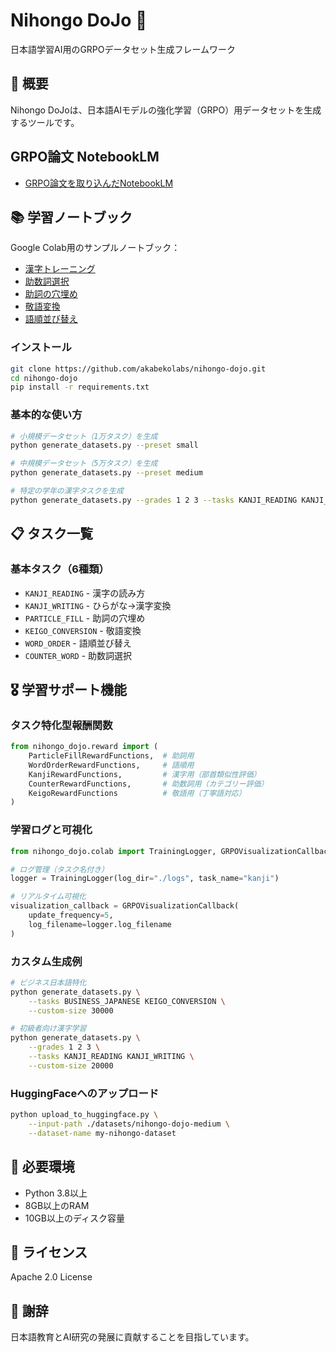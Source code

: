 # Nihongo DoJo 🥋

日本語学習AI用のGRPOデータセット生成フレームワーク

## 🎯 概要

Nihongo DoJoは、日本語AIモデルの強化学習（GRPO）用データセットを生成するツールです。

## GRPO論文 NotebookLM

- <a href="https://notebooklm.google.com/notebook/668da085-51f6-4103-8bbc-9846bda33a8f?authuser=2" target="_blank">GRPO論文を取り込んだNotebookLM</a>

## 📚 学習ノートブック

Google Colab用のサンプルノートブック：

- <a href="https://colab.research.google.com/github/AkabekoLabs/nihongo-dojo/blob/main/notebooks/training_kanji.ipynb" target="_blank">漢字トレーニング</a>
- <a href="https://colab.research.google.com/github/AkabekoLabs/nihongo-dojo/blob/main/notebooks/training_counter.ipynb" target="_blank">助数詞選択</a>
- <a href="https://colab.research.google.com/github/AkabekoLabs/nihongo-dojo/blob/main/notebooks/training_fill.ipynb" target="_blank">助詞の穴埋め</a>
- <a href="https://colab.research.google.com/github/AkabekoLabs/nihongo-dojo/blob/main/notebooks/training_keigo.ipynb" target="_blank">敬語変換</a>
- <a href="https://colab.research.google.com/github/AkabekoLabs/nihongo-dojo/blob/main/notebooks/training_word.ipynb" target="_blank">語順並び替え</a>


### インストール
```bash
git clone https://github.com/akabekolabs/nihongo-dojo.git
cd nihongo-dojo
pip install -r requirements.txt
```

### 基本的な使い方
```bash
# 小規模データセット（1万タスク）を生成
python generate_datasets.py --preset small

# 中規模データセット（5万タスク）を生成
python generate_datasets.py --preset medium

# 特定の学年の漢字タスクを生成
python generate_datasets.py --grades 1 2 3 --tasks KANJI_READING KANJI_WRITING
```

## 📋 タスク一覧

### 基本タスク（6種類）
- `KANJI_READING` - 漢字の読み方
- `KANJI_WRITING` - ひらがな→漢字変換
- `PARTICLE_FILL` - 助詞の穴埋め
- `KEIGO_CONVERSION` - 敬語変換
- `WORD_ORDER` - 語順並び替え
- `COUNTER_WORD` - 助数詞選択

## 🎖️ 学習サポート機能

### タスク特化型報酬関数
```python
from nihongo_dojo.reward import (
    ParticleFillRewardFunctions,  # 助詞用
    WordOrderRewardFunctions,     # 語順用
    KanjiRewardFunctions,         # 漢字用（部首類似性評価）
    CounterRewardFunctions,       # 助数詞用（カテゴリー評価）
    KeigoRewardFunctions          # 敬語用（丁寧語対応）
)
```

### 学習ログと可視化
```python
from nihongo_dojo.colab import TrainingLogger, GRPOVisualizationCallback

# ログ管理（タスク名付き）
logger = TrainingLogger(log_dir="./logs", task_name="kanji")

# リアルタイム可視化
visualization_callback = GRPOVisualizationCallback(
    update_frequency=5,
    log_filename=logger.log_filename
)
```

### カスタム生成例
```bash
# ビジネス日本語特化
python generate_datasets.py \
    --tasks BUSINESS_JAPANESE KEIGO_CONVERSION \
    --custom-size 30000

# 初級者向け漢字学習
python generate_datasets.py \
    --grades 1 2 3 \
    --tasks KANJI_READING KANJI_WRITING \
    --custom-size 20000
```

### HuggingFaceへのアップロード
```bash
python upload_to_huggingface.py \
    --input-path ./datasets/nihongo-dojo-medium \
    --dataset-name my-nihongo-dataset
```

## 🔧 必要環境
- Python 3.8以上
- 8GB以上のRAM
- 10GB以上のディスク容量

## 📜 ライセンス
Apache 2.0 License

## 🙏 謝辞
日本語教育とAI研究の発展に貢献することを目指しています。